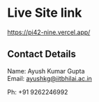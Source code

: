 # Live Site link

https://pi42-nine.vercel.app/

## Contact Details

Name: Ayush Kumar Gupta  
Email: ayushkg@iitbhilai.ac.in

Ph: +91 9262246992
